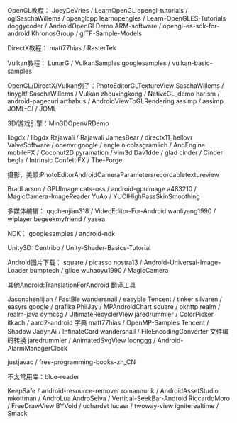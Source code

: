 OpenGL教程：
JoeyDeVries / LearnOpenGL
opengl-tutorials / oglSaschaWillems / openglcpp
learnopengles / Learn-OpenGLES-Tutorials
doggycoder / AndroidOpenGLDemo
ARM-software / opengl-es-sdk-for-android
KhronosGroup / glTF-Sample-Models

DirectX教程：
matt77hias / RasterTek

Vulkan教程：
LunarG / VulkanSamples
googlesamples / vulkan-basic-samples

OpenGL/DirectX/Vulkan例子：PhotoEditorGLTextureView
SaschaWillems / tinygltf
SaschaWillems / Vulkan
zhouxingkong / NativeGL_demo
harism / android-pagecurl
arthabus / AndroidViewToGLRendering
assimp / assimp
JOML-CI / JOML

3D/游戏引擎：Min3DOpenVRDemo

libgdx / libgdx
Rajawali / Rajawali
JamesBear / directx11_hellovr
ValveSoftware / openvr
google / angle
nicolasgramlich / AndEngine
mobileFX / Coconut2D
pyramation / vim3d
Dav1dde / glad
cinder / Cinder
begla / Intrinsic
ConfettiFX / The-Forge

摄影，美颜:PhotoEditorAndroidCameraParametersrecordabletextureview

BradLarson / GPUImage
cats-oss / android-gpuimage
a483210 / MagicCamera-ImageReader
YuAo / YUCIHighPassSkinSmoothing

多媒体编辑：
qqchenjian318 / VideoEditor-For-Android
wanliyang1990 / wlplayer
begeekmyfriend / yasea

NDK：
googlesamples / android-ndk

Unity3D:
Centribo / Unity-Shader-Basics-Tutorial


Android图片下载：
square / picasso
nostra13 / Android-Universal-Image-Loader
bumptech / glide
wuhaoyu1990 / MagicCamera

其他Android:TranslationForAndroid 翻译工具

Jasonchenlijian / FastBle
wandersnail / easyble
Tencent / tinker
silvaren / easyrs
google / grafika
PhilJay / MPAndroidChart
square / okhttp
realm / realm-java
cymcsg / UltimateRecyclerView
jaredrummler / ColorPicker
itkach / aard2-android 字典
matt77hias / OpenMP-Samples
Tencent / Shadow
JadynAi / InfinateCard
wandersnail / FileEncodingConverter 文件编码转换
jaredrummler / AnimatedSvgView
loonggg / Android-AlarmManagerClock

justjavac / free-programming-books-zh_CN

不太常用库：blue-reader

KeepSafe / android-resource-remover
romannurik / AndroidAssetStudio
mkottman / AndroLua
AndroSelva / Vertical-SeekBar-Android
RiccardoMoro / FreeDrawView
BYVoid / uchardet
lucasr / twoway-view
igniterealtime / Smack

